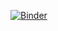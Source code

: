 [![Binder](https://mybinder.org/badge_logo.svg)](https://mybinder.org/v2/gh/NathanCrotty/jupyter-pi/master)
